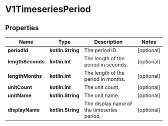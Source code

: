 
# V1TimeseriesPeriod

## Properties
| Name | Type | Description | Notes |
| ------------ | ------------- | ------------- | ------------- |
| **periodId** | **kotlin.String** | The period ID. |  [optional] |
| **lengthSeconds** | **kotlin.Int** | The length of the period in seconds. |  [optional] |
| **lengthMonths** | **kotlin.Int** | The length of the period in months. |  [optional] |
| **unitCount** | **kotlin.Int** | The unit count. |  [optional] |
| **unitName** | **kotlin.String** | The unit name. |  [optional] |
| **displayName** | **kotlin.String** | The display name of the timeseries period. |  [optional] |



